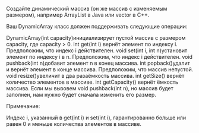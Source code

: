 Создайте динамический массив (он же массив с изменяемым размером), 
например ArrayList в Java или vector в C++.

Ваш DynamicArray класс должен поддерживать следующие операции:

DynamicArray(int capacity)инициализирует пустой массив с размером capacity, где capacity > 0.
int get(int i) вернёт элемент по индексу i. Предположим, что индекс i действителен.
void set(int i, int n)установит элемент по индексу i в n. Предположим, что индекс i действителен.
void pushback(int n)добавит элемент n в конец массива.
int popback()удалит и вернёт элемент в конце массива. Предположим, что массив непустой.
void resize()увеличит в два разаёмкость массива.
int getSize() вернёт количество элементов в массиве.
int getCapacity() вернёт ёмкость массива.
Если мы вызовем void pushback(int n), но массив будет заполнен, 
нам нужно будет сначала изменить его размер.

Примечание:

Индекс i, указанный в get(int i) и set(int i), 
гарантированно больше или равен 0 и меньше количества элементов в массиве.
